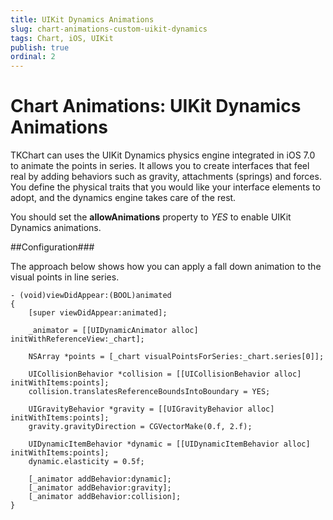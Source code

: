 ```yaml
---
title: UIKit Dynamics Animations
slug: chart-animations-custom-uikit-dynamics
tags: Chart, iOS, UIKit
publish: true
ordinal: 2
---
```


# Chart Animations: UIKit Dynamics Animations

TKChart can uses the UIKit Dynamics physics engine integrated in iOS 7.0 to animate the points in series. It allows you to create interfaces that feel real by adding behaviors such as gravity, attachments (springs) and forces. You define the physical traits that you would like your interface elements to adopt, and the dynamics engine takes care of the rest.

You should set the **allowAnimations** property to *YES* to enable UIKit Dynamics animations.

##Configuration###

The approach below shows how you can apply a fall down animation to the visual points in line series.

    - (void)viewDidAppear:(BOOL)animated
    {
        [super viewDidAppear:animated];
    
        _animator = [[UIDynamicAnimator alloc] initWithReferenceView:_chart];
    
        NSArray *points = [_chart visualPointsForSeries:_chart.series[0]];
    
        UICollisionBehavior *collision = [[UICollisionBehavior alloc] initWithItems:points];
        collision.translatesReferenceBoundsIntoBoundary = YES;
    
        UIGravityBehavior *gravity = [[UIGravityBehavior alloc] initWithItems:points];
        gravity.gravityDirection = CGVectorMake(0.f, 2.f);
    
        UIDynamicItemBehavior *dynamic = [[UIDynamicItemBehavior alloc] initWithItems:points];
        dynamic.elasticity = 0.5f;
    
        [_animator addBehavior:dynamic];
        [_animator addBehavior:gravity];
        [_animator addBehavior:collision];
    }
